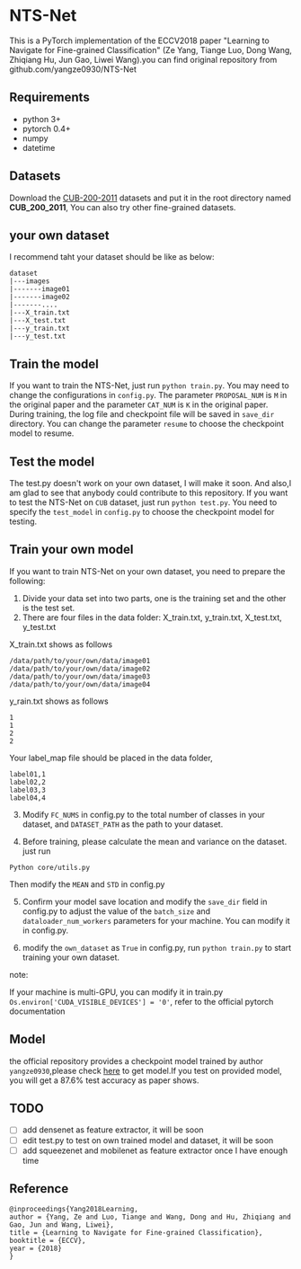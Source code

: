 # NTS-Net

This is a PyTorch implementation of the ECCV2018 paper "Learning to Navigate for Fine-grained Classification" (Ze Yang, Tiange Luo, Dong Wang, Zhiqiang Hu, Jun Gao, Liwei Wang).you can find original repository from github.com/yangze0930/NTS-Net

## Requirements
- python 3+
- pytorch 0.4+
- numpy
- datetime

## Datasets
Download the [CUB-200-2011](http://www.vision.caltech.edu/visipedia-data/CUB-200-2011/CUB_200_2011.tgz) datasets and put it in the root directory named **CUB_200_2011**, You can also try other fine-grained datasets.
## your own dataset
I recommend taht your dataset should be like as below:
```
dataset
|---images
|-------image01
|-------image02
|-------....
|---X_train.txt
|---X_test.txt
|---y_train.txt
|---y_test.txt
```
## Train the model
If you want to train the NTS-Net, just run ``python train.py``. You may need to change the configurations in ``config.py``. The parameter ``PROPOSAL_NUM`` is ``M`` in the original paper and the parameter ``CAT_NUM`` is ``K`` in the original paper. During training, the log file and checkpoint file will be saved in ``save_dir`` directory. You can change the parameter ``resume`` to choose the checkpoint model to resume.

## Test the model
The test.py doesn't work on your own dataset, I will make it soon.
And also,I am glad to see that anybody could contribute to this repository.
If you want to test the NTS-Net on ``CUB`` dataset, just run ``python test.py``. You need to specify the ``test_model`` in ``config.py`` to choose the checkpoint model for testing.

## Train your own model

If you want to train NTS-Net on your own dataset, you need to prepare the following:
1. Divide your data set into two parts, one is the training set and the other is the test set.
2. There are four files in the data folder: X_train.txt, y_train.txt, X_test.txt, y_test.txt

X_train.txt shows as follows
```
/data/path/to/your/own/data/image01
/data/path/to/your/own/data/image02
/data/path/to/your/own/data/image03
/data/path/to/your/own/data/image04
```

y_rain.txt shows as follows
```
1
1
2
2
```

Your label_map file should be placed in the data folder,
```
label01,1
label02,2
label03,3
label04,4
```

3. Modify ``FC_NUMS`` in config.py to the total number of classes in your dataset, and ``DATASET_PATH`` as the path to your dataset.

4. Before training, please calculate the mean and variance on the dataset. just run
```
Python core/utils.py
```

Then modify the ``MEAN`` and ``STD`` in config.py

5. Confirm your model save location and modify the ``save_dir`` field in config.py to adjust the value of the ``batch_size`` and ``dataloader_num_workers`` parameters for your machine. You can modify it in config.py.

6. modify the ``own_dataset`` as ``True`` in config.py, run ``python train.py`` to start training your own dataset.

note:

If your machine is multi-GPU, you can modify it in train.py
``Os.environ['CUDA_VISIBLE_DEVICES'] = '0'``, refer to the official pytorch documentation

## Model
the official repository provides a checkpoint model trained by author ``yangze0930``,please check [here](https://drive.google.com/file/d/1F-eKqPRjlya5GH2HwTlLKNSPEUaxCu9H/view?usp=sharing) to get model.If you test on provided model, you will get a 87.6% test accuracy as paper shows.

## TODO
- [ ] add densenet as feature extractor, it will be soon
- [ ] edit test.py to test on own trained model and dataset, it will be soon
- [ ] add squeezenet and mobilenet as feature extractor once I have enough time

## Reference

```
@inproceedings{Yang2018Learning,
author = {Yang, Ze and Luo, Tiange and Wang, Dong and Hu, Zhiqiang and Gao, Jun and Wang, Liwei},
title = {Learning to Navigate for Fine-grained Classification},
booktitle = {ECCV},
year = {2018}
}
```
